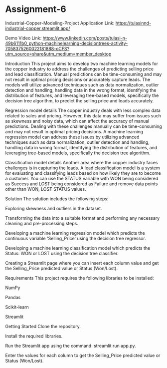 # Assignment-6
Industrial-Copper-Modeling-Project
Application Link: https://tulasinnd-industrial-copper.streamlit.app/

Demo Video Link: https://www.linkedin.com/posts/tulasi-n-49b6111b0_python-machinelearning-decisiontrees-activity-7058375260022181888-oCFS?utm_source=share&utm_medium=member_desktop

Introduction
This project aims to develop two machine learning models for the copper industry to address the challenges of predicting selling price and lead classification. Manual predictions can be time-consuming and may not result in optimal pricing decisions or accurately capture leads. The models will utilize advanced techniques such as data normalization, outlier detection and handling, handling data in the wrong format, identifying the distribution of features, and leveraging tree-based models, specifically the decision tree algorithm, to predict the selling price and leads accurately.

Regression model details
The copper industry deals with less complex data related to sales and pricing. However, this data may suffer from issues such as skewness and noisy data, which can affect the accuracy of manual predictions. Dealing with these challenges manually can be time-consuming and may not result in optimal pricing decisions. A machine learning regression model can address these issues by utilizing advanced techniques such as data normalization, outlier detection and handling, handling data in wrong format, identifying the distribution of features, and leveraging tree-based models, specifically the decision tree algorithm.

Classification model details
Another area where the copper industry faces challenges is in capturing the leads. A lead classification model is a system for evaluating and classifying leads based on how likely they are to become a customer. You can use the STATUS variable with WON being considered as Success and LOST being considered as Failure and remove data points other than WON, LOST STATUS values.

Solution
The solution includes the following steps:

Exploring skewness and outliers in the dataset.

Transforming the data into a suitable format and performing any necessary cleaning and pre-processing steps.

Developing a machine learning regression model which predicts the continuous variable 'Selling_Price' using the decision tree regressor.

Developing a machine learning classification model which predicts the Status: WON or LOST using the decision tree classifier.

Creating a Streamlit page where you can insert each column value and get the Selling_Price predicted value or Status (Won/Lost).

Requirements
This project requires the following libraries to be installed:

NumPy

Pandas

Scikit-learn

Streamlit

Getting Started
Clone the repository.

Install the required libraries.

Run the Streamlit app using the command: streamlit run app.py.

Enter the values for each column to get the Selling_Price predicted value or Status (Won/Lost).
